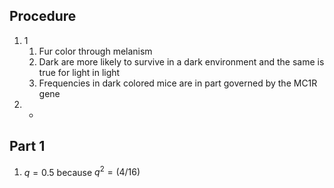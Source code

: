 ## Procedure
1. 1
	1. Fur color through melanism
	2. Dark are more likely to survive in a dark environment and the same is true for light in light
	3. Frequencies in dark colored mice are in part governed by the MC1R gene
2. -

## Part 1
1. $q = 0.5$ because $q^2=(4/16)$
